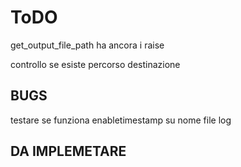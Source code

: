 # ToDO


get_output_file_path ha ancora i raise

controllo se esiste percorso destinazione 

## BUGS

testare se funziona enabletimestamp su nome file log

## DA IMPLEMETARE
